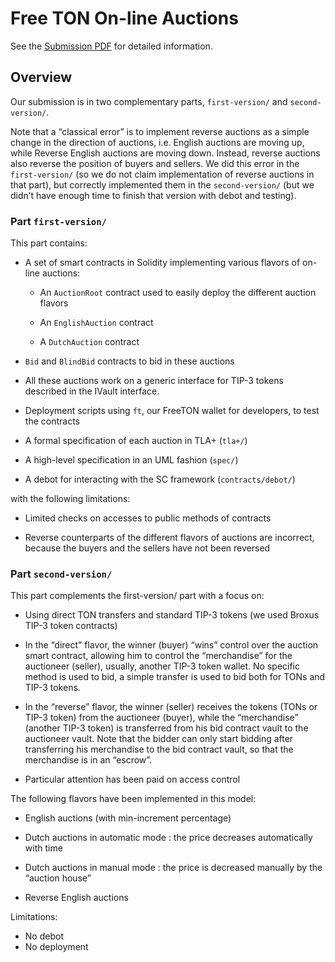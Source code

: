 # Free TON On-line Auctions

See the [Submission PDF](https://github.com/OCamlPro/freeton_auctions/raw/master/submission.pdf) for detailed information.

## Overview
 	
Our submission is in two complementary parts, `first-version/` and
`second-version/`.

Note that a “classical error” is to implement reverse auctions as a simple change in the direction of auctions, i.e. English auctions are moving up, while Reverse English auctions are moving down. Instead, reverse auctions also reverse the position of buyers and sellers. We did this error in the `first-version/` (so we do not claim implementation of reverse auctions in that part), but correctly implemented them in the `second-version/` (but we didn’t have enough time to finish that version with debot and testing).

### Part `first-version/`

This part contains:

* A set of smart contracts in Solidity implementing various flavors of on-line auctions:

  * An `AuctionRoot` contract used to easily deploy the different auction flavors
  * An `EnglishAuction` contract
  
  * A `DutchAuction` contract
  
* `Bid` and `BlindBid` contracts to bid in these auctions

* All these auctions work on a generic interface for TIP-3 tokens described in the IVault interface.

* Deployment scripts using `ft`, our FreeTON wallet for developers, to test the contracts

* A formal specification of each auction in TLA+ (`tla+/`)

* A high-level specification in an UML fashion (`spec/`)

* A debot for interacting with the SC framework (`contracts/debot/`)

with the following limitations:

* Limited checks on accesses to public methods of contracts

* Reverse counterparts of the different flavors of auctions are incorrect, because the buyers and the sellers have not been reversed

### Part `second-version/`

This part complements the first-version/ part with a focus on:

* Using direct TON transfers and standard TIP-3 tokens (we used Broxus TIP-3 token contracts)

* In the “direct” flavor, the winner (buyer) “wins” control over the auction smart contract, allowing him to control the “merchandise” for the auctioneer (seller), usually, another TIP-3 token wallet. No specific method is used to bid, a simple transfer is used to bid both for TONs and TIP-3 tokens.

* In the “reverse” flavor, the winner (seller) receives the tokens (TONs or TIP-3 token) from the auctioneer (buyer), while the “merchandise” (another TIP-3 token)  is transferred from his bid contract vault to the auctioneer vault. Note that the bidder can only start bidding after transferring his merchandise to the bid contract vault, so that the merchandise is in an “escrow”.

* Particular attention has been paid on access control

The following flavors have been implemented in this model:

* English auctions (with min-increment percentage)

* Dutch auctions in automatic mode : the price decreases automatically with time

* Dutch auctions in manual mode : the price is decreased manually by the “auction house”

* Reverse English auctions

Limitations:

* No debot
* No deployment
